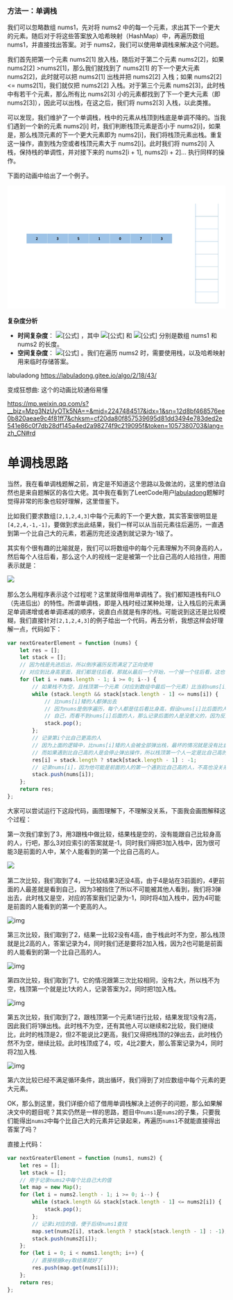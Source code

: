 ### **方法一：单调栈**

我们可以忽略数组 nums1，先对将 nums2 中的每一个元素，求出其下一个更大的元素。随后对于将这些答案放入哈希映射（HashMap）中，再遍历数组 nums1，并直接找出答案。对于 nums2，我们可以使用单调栈来解决这个问题。

我们首先把第一个元素 nums2[1] 放入栈，随后对于第二个元素 nums2[2]，如果 nums2[2] >nums2[1]，那么我们就找到了 nums2[1] 的下一个更大元素 nums2[2]，此时就可以把 nums2[1] 出栈并把 nums2[2] 入栈；如果 nums2[2] <= nums2[1]，我们就仅把 nums2[2] 入栈。对于第三个元素 nums2[3]，此时栈中有若干个元素，那么所有比 nums2[3] 小的元素都找到了下一个更大元素（即 nums2[3]），因此可以出栈，在这之后，我们将 nums2[3] 入栈，以此类推。

可以发现，我们维护了一个单调栈，栈中的元素从栈顶到栈底是单调不降的。当我们遇到一个新的元素 nums2[i] 时，我们判断栈顶元素是否小于 nums2[i]，如果是，那么栈顶元素的下一个更大元素即为 nums2[i]，我们将栈顶元素出栈。重复这一操作，直到栈为空或者栈顶元素大于 nums2[i]。此时我们将 nums2[i] 入栈，保持栈的单调性，并对接下来的 nums2[i + 1], nums2[i + 2]... 执行同样的操作。

下面的动画中给出了一个例子。

![gif](https://raw.githubusercontent.com/moon-zhangyue/leetcode/master/editor/cn/image/%5B496%5DnextGreaterElement/496.gif)

**复杂度分析**

- **时间复杂度**： ![[公式]](https://www.zhihu.com/equation?tex=O%28M+%2B+N%29) ，其中 ![[公式]](https://www.zhihu.com/equation?tex=M) 和 ![[公式]](https://www.zhihu.com/equation?tex=N) 分别是数组 nums1 和 nums2 的长度。
- **空间复杂度**： ![[公式]](https://www.zhihu.com/equation?tex=O%28N%29) 。我们在遍历 nums2 时，需要使用栈，以及哈希映射用来临时存储答案。

labuladong https://labuladong.gitee.io/algo/2/18/43/

变成狂想曲: 这个的动画比较通俗易懂

https://mp.weixin.qq.com/s?__biz=Mzg3NzUyOTk5NA==&mid=2247484517&idx=1&sn=12d8bf468576ee0b820aeae9c4f81ff7&chksm=cf20da80f857539695d81dd3494e783ded2e541e86c0f7db28df145a4ed2a98274f9c219095f&token=1057380703&lang=zh_CN#rd

# 单调栈思路

当然，我在看单调栈题解之前，肯定是不知道这个思路以及做法的，这里的想法自然也是来自题解区的各位大佬。其中我在看到了LeetCode用户[labuladong](https://leetcode-cn.com/problems/next-greater-element-i/solution/dan-diao-zhan-jie-jue-next-greater-number-yi-lei-w/)题解时觉得非常的形象也较好理解，这里借鉴下。

比如我们要求数组`[2,1,2,4,3]`中每个元素的下一个更大数，其实答案很明显是`[4,2,4,-1,-1]`，要做到求出此结果，我们一样可以从当前元素往后遍历，一直遇到第一个比自己大的元素，若遍历完还没遇到就记录为-1级了。

其实有个很有趣的比喻就是，我们可以将数组中的每个元素理解为不同身高的人，然后每个人往后看，那么这个人的视线一定是被第一个比自己高的人给挡住，用图表示就是：

![](D:\Visual-NMP-x64\www\leetcode\editor\cn\image\[496]nextGreaterElement\1.png)

那么怎么用程序表示这个过程呢？这里就得借用单调栈了。我们都知道栈有FILO（先进后出）的特性。所谓单调栈，即是入栈时经过某种处理，让入栈后的元素满足单调递增或者单调递减的顺序，说直白点就是有序的栈。可能说到这还是比较模糊，我们直接针对`[2,1,2,4,3]`的例子给出一个代码，再去分析，我想这样会好理解一点，代码如下：

```javascript
var nextGreaterElement = function (nums) {
    let res = [];
    let stack = [];
    // 因为栈是先进后出，所以倒序遍历反而满足了正向使用
    // 对应到比身高里面，我们都是往后看，那就从最后一个开始，一个接一个往后看，这也也便于知道谁是第一个比自己高的人
    for (let i = nums.length - 1; i >= 0; i--) {
        // 如果栈不为空，且栈顶第一个元素（对应到数组中最后一个元素）比当前nums[i]还矮就得弹出去
        while (stack.length && stack[stack.length - 1] <= nums[i]) {
            // 比nums[i]矮的人都弹出去
            // 因为nums是倒序遍历，每个人都是往后看比身高，假设nums[i]比后面的人还高，那么nums[i]前面的人一定只能看到
            // 自己，而看不到nums[i]后面的人，那么记录后面的人是没意义的，因为反正都会被nums[i]挡住，因此统统弹出去不记录。
            stack.pop();
        };
        // 记录第i个比自己更高的人
        // 因为上面的逻辑中，比nums[i]矮的人会被全部弹出栈，最坏的情况就是没有比自己高的，栈被清空了，因此为-1；
        // 而如果遇到比自己高的人是会停止弹出操作，所以栈顶第一个人一定是比自己高的人，也就是数组中最后一个人。
        res[i] = stack.length ? stack[stack.length - 1] : -1;
        // 记录nums[i]，因为他可能是前面的人的第一个遇到比自己高的人，不高也没关系，反正会被弹出去
        stack.push(nums[i]);
    };
    return res;
};
```

大家可以尝试运行下这段代码，画图理解下，不理解没关系，下面我会画图解释这个过程：

第一次我们拿到了3，用3跟栈中做比较，结果栈是空的，没有能跟自己比较身高的人，行吧，那么3对应索引的答案就是-1，同时我们得把3加入栈中，因为很可能3是前面的人中，某个人能看到的第一个比自己高的人。

![](D:\Visual-NMP-x64\www\leetcode\editor\cn\image\[496]nextGreaterElement\2.png)

第二次比较，我们取到了4，一比较结果3还没4高，由于4是站在3前面的，4更前面的人最差就是看到自己，因为3被挡住了所以不可能被其他人看到，我们将3弹出去，此时栈又是空，对应的答案我们记录为-1，同时将4加入栈中，因为4可能是前面的人能看到的第一个更高的人。

![img](https://img2020.cnblogs.com/blog/1213309/202103/1213309-20210328213441844-288256899.png)

第三次比较，我们取到了2，结果一比较2没有4高，由于栈此时不为空，那么栈顶就是比2高的人，答案记录为4，同时我们还是要将2加入栈，因为2也可能是前面的人能看到的第一个比自己高的人。

![img](https://img2020.cnblogs.com/blog/1213309/202103/1213309-20210328213449824-1468799109.png)

第四次比较，我们取到了1，它的情况跟第三次比较相同，没有2大，所以栈不为空，栈顶第一个就是比1大的人，记录答案为2，同时把1加入栈。

![img](https://img2020.cnblogs.com/blog/1213309/202103/1213309-20210328213458913-1415520076.png)

第五次比较，我们取到了2，跟栈顶第一个元素1进行比较，结果发现1没有2高，因此我们将1弹出栈。此时栈不为空，还有其他人可以继续和2比较，我们继续比，此时的栈顶是2，但2不能说比2更高，我们又得把栈顶的2弹出去，此时栈仍然不为空，继续比较。此时栈顶成了4，哎，4比2要大，那么答案记录为4，同时将2加入栈.

![img](https://img2020.cnblogs.com/blog/1213309/202103/1213309-20210328213507294-189124966.png)

第六次比较已经不满足循环条件，跳出循环，我们得到了对应数组中每个元素的更大元素。

OK，那么到这里，我们详细介绍了借用单调栈解决上述例子的问题，那么如果解决文中的题目呢？其实仍然是一样的思路，题目中`nums1`是`nums2`的子集，只要我们能得出`nums2`中每个比自己大的元素并记录起来，再遍历`nums1`不就能直接得出答案了吗？

直接上代码：

```javascript
var nextGreaterElement = function (nums1, nums2) {
    let res = [];
    let stack = [];
    // 用于记录nums2中每个比自己大的值
    let map = new Map();
    for (let i = nums2.length - 1; i >= 0; i--) {
        while (stack.length && stack[stack.length - 1] <= nums2[i]) {
            stack.pop();
        };
        // 记录i对应的值，便于后续nums1查找
        map.set(nums2[i], stack.length ? stack[stack.length - 1] : -1);
        stack.push(nums2[i]);
    };
    for (let i = 0; i < nums1.length; i++) {
        // 直接根据key取结果就好了
        res.push(map.get(nums1[i]));
    };
    return res;
};
```

